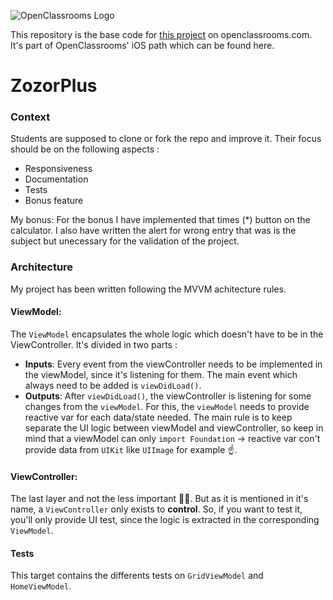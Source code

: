 ![OpenClassrooms Logo](https://lh3.googleusercontent.com/jHFLsk0a2IDpofZxpPhZNgOsydDD1dqbUZKfO_hwvexataXSPp0oHMDm5WJJkZ8WFLnNqtEiLRHGRRw=w2880-h1632)

This repository is the base code for [this project](https://openclassrooms.com/projects/ameliorer-une-application-existante) on openclassrooms.com.
It's part of OpenClassrooms' iOS path which can be found here.

# ZozorPlus


### Context

Students are supposed to clone or fork the repo and improve it. Their focus should be on the following aspects :
- Responsiveness
- Documentation
- Tests
- Bonus feature

My bonus: 
For the bonus I have implemented that times (*) button on the calculator.
I also have written the alert for wrong entry that was is the subject but unecessary for the validation of the project.

### Architecture

My project has been written following the MVVM achitecture rules. 

#### ViewModel:

The `ViewModel` encapsulates the whole logic which doesn't have to be in the ViewController. It's divided in two parts :

* **Inputs**: Every event from the viewController needs to be implemented in the viewModel, since it's listening for them. The main event which always need to be added is `viewDidLoad()`.
* **Outputs**: After `viewDidLoad()`, the viewController is listening for some changes from the `viewModel`. For this, the `viewModel` needs to provide reactive var for each data/state needed. The main rule is to keep separate the UI logic between viewModel and viewController, so keep in mind that a viewModel can only `import Foundation` -> reactive var con't provide data from `UIKit` like `UIImage` for example ☝️.

#### ViewController:

The last layer and not the less important 🙇‍♂️. But as it is mentioned in it's name, a `ViewController` only exists to **control**. So, if you want to test it, you'll only provide UI test, since the logic is extracted in the corresponding `ViewModel`.

#### Tests

This target contains the differents tests on `GridViewModel` and `HomeViewModel`.
